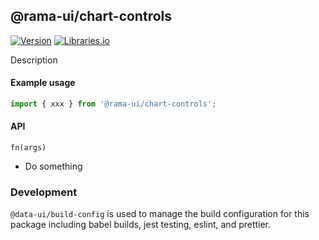<!--
Licensed to the Apache Software Foundation (ASF) under one
or more contributor license agreements.  See the NOTICE file
distributed with this work for additional information
regarding copyright ownership.  The ASF licenses this file
to you under the Apache License, Version 2.0 (the
"License"); you may not use this file except in compliance
with the License.  You may obtain a copy of the License at

  http://www.apache.org/licenses/LICENSE-2.0

Unless required by applicable law or agreed to in writing,
software distributed under the License is distributed on an
"AS IS" BASIS, WITHOUT WARRANTIES OR CONDITIONS OF ANY
KIND, either express or implied.  See the License for the
specific language governing permissions and limitations
under the License.
-->

## @rama-ui/chart-controls

[![Version](https://img.shields.io/npm/v/@rama-ui/chart-controls.svg?style=flat)](https://www.npmjs.com/package/@rama-ui/chart-controls)
[![Libraries.io](https://img.shields.io/librariesio/release/npm/%40rama-ui%2Fchart-controls)](https://libraries.io/npm/@rama-ui%2Fchart-controls)

Description

#### Example usage

```js
import { xxx } from '@rama-ui/chart-controls';
```

#### API

`fn(args)`

- Do something

### Development

`@data-ui/build-config` is used to manage the build configuration for this package including babel
builds, jest testing, eslint, and prettier.
